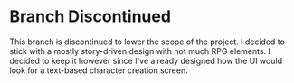 # Branch Discontinued
This branch is discontinued to lower the scope of the project. I decided to stick with a mostly story-driven design with not much RPG elements. I decided to keep it however since I've already designed how the UI would look for a text-based character creation screen.
